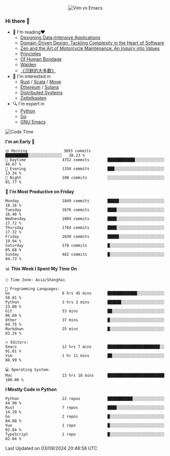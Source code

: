 <p align="center">
    <img src="https://gist.githubusercontent.com/coldnight/e696baffb094e71c96cb302118878eae/raw/40ea5053a6f66cc65f90f437e4173497da225958/banner.gif" alt="Vim vs Emacs" />
</p>

### Hi there 👋

- 📖 I'm reading❤️
    + [Designing Data-Intensive Applications](https://www.oreilly.com/library/view/designing-data-intensive-applications/9781491903063/)
    + [Domain-Driven Design: Tackling Complexity in the Heart of Software](https://www.dddcommunity.org/book/evans_2003/)
    + [Zen and the Art of Motorcycle Maintenance: An Inquiry into Values](https://en.wikipedia.org/wiki/Zen_and_the_Art_of_Motorcycle_Maintenance)
    + [Principles](https://www.principles.com/)
    + [Of Human Bondage](https://en.wikipedia.org/wiki/Of_Human_Bondage)
    + [Walden](https://en.wikipedia.org/wiki/Walden)
    + [《沉默的大多数》](https://en.wikipedia.org/wiki/Silent_majority)
- 🌱 I'm interested in
    + [Rust](https://www.rust-lang.org/) / [Scala](https://www.scala-lang.org/) / [Move](https://github.com/move-language/move/)
    + [Ethereum](https://ethereum.org/en/) / [Solana](https://solana.com/)
	+ [Distributed Systems](https://www.linuxzen.com/notes/topics/20200320174417_%E5%88%86%E5%B8%83%E5%BC%8F/)
	+ [Zettelkasten](https://www.linuxzen.com/notes/notes/20220120080920-slip_box/)
- 🔍 I'm expert in
    + [Python](https://www.python.org/)
    + [Go](https://go.dev/)
    + [GNU Emacs](https://www.gnu.org/software/emacs/)

<!--START_SECTION:waka-->
![Code Time](http://img.shields.io/badge/Code%20Time-3%2C149%20hrs%2047%20mins-blue)

**I'm an Early 🐤** 

```text
🌞 Morning                3893 commits        ██████████░░░░░░░░░░░░░░░   38.23 % 
🌆 Daytime                4752 commits        ████████████░░░░░░░░░░░░░   46.67 % 
🌃 Evening                1358 commits        ███░░░░░░░░░░░░░░░░░░░░░░   13.34 % 
🌙 Night                  180 commits         ░░░░░░░░░░░░░░░░░░░░░░░░░   01.77 % 
```
📅 **I'm Most Productive on Friday** 

```text
Monday                   1849 commits        █████░░░░░░░░░░░░░░░░░░░░   18.16 % 
Tuesday                  1676 commits        ████░░░░░░░░░░░░░░░░░░░░░   16.46 % 
Wednesday                1804 commits        ████░░░░░░░░░░░░░░░░░░░░░   17.72 % 
Thursday                 1764 commits        ████░░░░░░░░░░░░░░░░░░░░░   17.32 % 
Friday                   2030 commits        █████░░░░░░░░░░░░░░░░░░░░   19.94 % 
Saturday                 578 commits         █░░░░░░░░░░░░░░░░░░░░░░░░   05.68 % 
Sunday                   482 commits         █░░░░░░░░░░░░░░░░░░░░░░░░   04.73 % 
```


📊 **This Week I Spent My Time On** 

```text
🕑︎ Time Zone: Asia/Shanghai

💬 Programming Languages: 
Go                       6 hrs 45 mins       █████████████░░░░░░░░░░░░   50.81 % 
Python                   3 hrs 3 mins        ██████░░░░░░░░░░░░░░░░░░░   23.00 % 
Git                      53 mins             ██░░░░░░░░░░░░░░░░░░░░░░░   06.69 % 
Other                    37 mins             █░░░░░░░░░░░░░░░░░░░░░░░░   04.75 % 
Markdown                 25 mins             █░░░░░░░░░░░░░░░░░░░░░░░░   03.24 % 

🔥 Editors: 
Emacs                    12 hrs 7 mins       ███████████████████████░░   91.01 % 
Vim                      1 hr 11 mins        ██░░░░░░░░░░░░░░░░░░░░░░░   08.99 % 

💻 Operating System: 
Mac                      13 hrs 18 mins      █████████████████████████   100.00 % 
```

**I Mostly Code in Python** 

```text
Python                   22 repos            ███████████░░░░░░░░░░░░░░   44.90 % 
Rust                     7 repos             ████░░░░░░░░░░░░░░░░░░░░░   14.29 % 
Go                       2 repos             █░░░░░░░░░░░░░░░░░░░░░░░░   04.08 % 
Vue                      1 repo              █░░░░░░░░░░░░░░░░░░░░░░░░   02.04 % 
TypeScript               1 repo              █░░░░░░░░░░░░░░░░░░░░░░░░   02.04 % 
```




 Last Updated on 03/09/2024 20:48:58 UTC
<!--END_SECTION:waka-->
